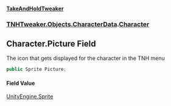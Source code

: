 #### [TakeAndHoldTweaker](index.md 'index')
### [TNHTweaker.Objects.CharacterData](TNHTweaker.Objects.CharacterData.md 'TNHTweaker.Objects.CharacterData').[Character](TNHTweaker.Objects.CharacterData.Character.md 'TNHTweaker.Objects.CharacterData.Character')

## Character.Picture Field

The icon that gets displayed for the character in the TNH menu

```csharp
public Sprite Picture;
```

#### Field Value
[UnityEngine.Sprite](https://docs.microsoft.com/en-us/dotnet/api/UnityEngine.Sprite 'UnityEngine.Sprite')